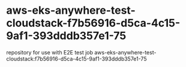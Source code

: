 # aws-eks-anywhere-test-cloudstack-f7b56916-d5ca-4c15-9af1-393dddb357e1-75
repository for use with E2E test job aws-eks-anywhere-test-cloudstack:f7b56916-d5ca-4c15-9af1-393dddb357e1-75
